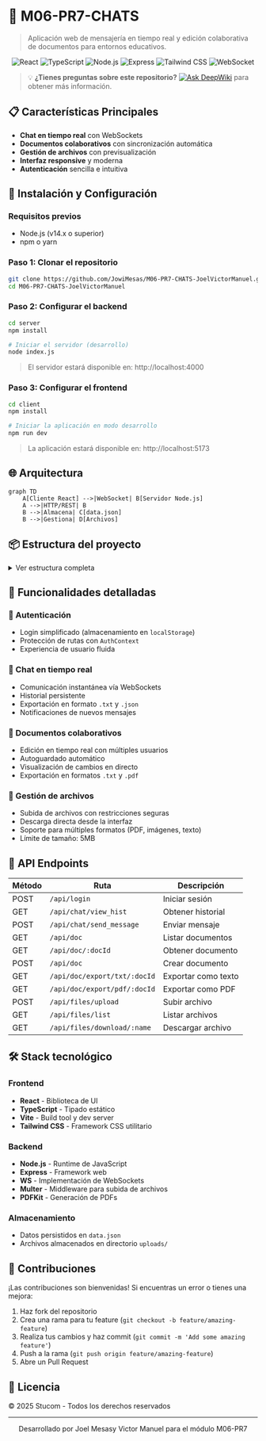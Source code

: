 # 💬 M06-PR7-CHATS

> Aplicación web de mensajería en tiempo real y edición colaborativa de documentos para entornos educativos.

<div align="center">

![React](https://img.shields.io/badge/React-20232A?style=for-the-badge&logo=react&logoColor=61DAFB)
![TypeScript](https://img.shields.io/badge/TypeScript-007ACC?style=for-the-badge&logo=typescript&logoColor=white)
![Node.js](https://img.shields.io/badge/Node.js-43853D?style=for-the-badge&logo=node.js&logoColor=white)
![Express](https://img.shields.io/badge/Express-000000?style=for-the-badge&logo=express&logoColor=white)
![Tailwind CSS](https://img.shields.io/badge/Tailwind_CSS-38B2AC?style=for-the-badge&logo=tailwind-css&logoColor=white)
![WebSocket](https://img.shields.io/badge/WebSocket-010101?style=for-the-badge&logo=socket.io&logoColor=white)

</div>

> 💡 **¿Tienes preguntas sobre este repositorio?** [![Ask DeepWiki](https://deepwiki.com/badge.svg)](https://deepwiki.com/JowiMesas/M06-PR7-CHATS-JoelVictorManuel) para obtener más información.

## 📋 Características Principales

- **Chat en tiempo real** con WebSockets
- **Documentos colaborativos** con sincronización automática
- **Gestión de archivos** con previsualización
- **Interfaz responsive** y moderna
- **Autenticación** sencilla e intuitiva

## 🚀 Instalación y Configuración

### Requisitos previos

- Node.js (v14.x o superior)
- npm o yarn

### Paso 1: Clonar el repositorio

```bash
git clone https://github.com/JowiMesas/M06-PR7-CHATS-JoelVictorManuel.git
cd M06-PR7-CHATS-JoelVictorManuel
```

### Paso 2: Configurar el backend

```bash
cd server
npm install

# Iniciar el servidor (desarrollo)
node index.js
```

> El servidor estará disponible en: http://localhost:4000

### Paso 3: Configurar el frontend

```bash
cd client
npm install

# Iniciar la aplicación en modo desarrollo
npm run dev
```

> La aplicación estará disponible en: http://localhost:5173

## 🌐 Arquitectura

```mermaid
graph TD
    A[Cliente React] -->|WebSocket| B[Servidor Node.js]
    A -->|HTTP/REST| B
    B -->|Almacena| C[data.json]
    B -->|Gestiona| D[Archivos]
```

## 📦 Estructura del proyecto

<details>
<summary>Ver estructura completa</summary>

```
M06-PR7-CHATS-JoelVictorManuel/
├── server/
│   ├── controllers/
│   │   ├── authController.js
│   │   ├── chatController.js
│   │   ├── documentController.js
│   │   └── fileController.js
│   ├── data/
│   │   └── data.json
│   ├── routes/
│   │   ├── authRoutes.js
│   │   ├── chatRoutes.js
│   │   ├── documentRoutes.js
│   │   └── fileRoutes.js
│   ├── uploads/
│   ├── index.js
│   ├── package.json
│   └── package-lock.json
└── client/
    ├── package.json
    ├── package-lock.json
    └── src/
        ├── main.tsx
        ├── App.tsx
        ├── index.css
        ├── assets/
        │   └── react.svg
        ├── components/
        │   ├── Chat.tsx
        │   ├── DocumentList.tsx
        │   ├── DocumentEditor.tsx
        │   ├── FileUpload.tsx
        │   └── FileList.tsx
        ├── contexts/
        │   └── AuthContext.tsx
        ├── pages/
        │   ├── LoginPage.tsx
        │   └── Dashboard.tsx
        ├── services/
        │   ├── authService.ts
        │   ├── chatService.ts
        │   ├── documentService.ts
        │   ├── fileService.ts
        │   └── socketService.ts
        ├── types/
        │   ├── User.ts
        │   ├── Chat.ts
        │   └── Document.ts
        └── App.css
```
</details>

## 📝 Funcionalidades detalladas

### 👤 Autenticación

- Login simplificado (almacenamiento en `localStorage`)
- Protección de rutas con `AuthContext`
- Experiencia de usuario fluida

### 💬 Chat en tiempo real

- Comunicación instantánea vía WebSockets
- Historial persistente
- Exportación en formato `.txt` y `.json`
- Notificaciones de nuevos mensajes

### 📄 Documentos colaborativos

- Edición en tiempo real con múltiples usuarios
- Autoguardado automático
- Visualización de cambios en directo
- Exportación en formatos `.txt` y `.pdf`

### 📁 Gestión de archivos

- Subida de archivos con restricciones seguras
- Descarga directa desde la interfaz
- Soporte para múltiples formatos (PDF, imágenes, texto)
- Límite de tamaño: 5MB

## 🔌 API Endpoints

| Método | Ruta                         | Descripción                   |
|--------|------------------------------|-------------------------------|
| POST   | `/api/login`                 | Iniciar sesión                |
| GET    | `/api/chat/view_hist`        | Obtener historial             |
| POST   | `/api/chat/send_message`     | Enviar mensaje                |
| GET    | `/api/doc`                   | Listar documentos             |
| GET    | `/api/doc/:docId`            | Obtener documento             |
| POST   | `/api/doc`                   | Crear documento               |
| GET    | `/api/doc/export/txt/:docId` | Exportar como texto           |
| GET    | `/api/doc/export/pdf/:docId` | Exportar como PDF             |
| POST   | `/api/files/upload`          | Subir archivo                 |
| GET    | `/api/files/list`            | Listar archivos               |
| GET    | `/api/files/download/:name`  | Descargar archivo             |

## 🛠️ Stack tecnológico

### Frontend
- **React** - Biblioteca de UI
- **TypeScript** - Tipado estático
- **Vite** - Build tool y dev server
- **Tailwind CSS** - Framework CSS utilitario

### Backend
- **Node.js** - Runtime de JavaScript
- **Express** - Framework web
- **WS** - Implementación de WebSockets
- **Multer** - Middleware para subida de archivos
- **PDFKit** - Generación de PDFs

### Almacenamiento
- Datos persistidos en `data.json`
- Archivos almacenados en directorio `uploads/`

## 🤝 Contribuciones

¡Las contribuciones son bienvenidas! Si encuentras un error o tienes una mejora:

1. Haz fork del repositorio
2. Crea una rama para tu feature (`git checkout -b feature/amazing-feature`)
3. Realiza tus cambios y haz commit (`git commit -m 'Add some amazing feature'`)
4. Push a la rama (`git push origin feature/amazing-feature`)
5. Abre un Pull Request

## 📜 Licencia

© 2025 Stucom - Todos los derechos reservados

---

<div align="center">
Desarrollado por Joel Mesasy Victor Manuel para el módulo M06-PR7
</div>
